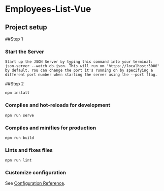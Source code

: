 # Employees-List-Vue

## Project setup

##Step 1

### Start the Server
```
Start up the JSON Server by typing this command into your terminal: json-server --watch db.json. This will run on "https://localhost:3000" by default. You can change the port it's running on by specifying a different port number when starting the server using the --port flag. 
```
##Step 2 
```
npm install
```

### Compiles and hot-reloads for development
```
npm run serve
```

### Compiles and minifies for production
```
npm run build
```

### Lints and fixes files
```
npm run lint
```


### Customize configuration
See [Configuration Reference](https://cli.vuejs.org/config/).
